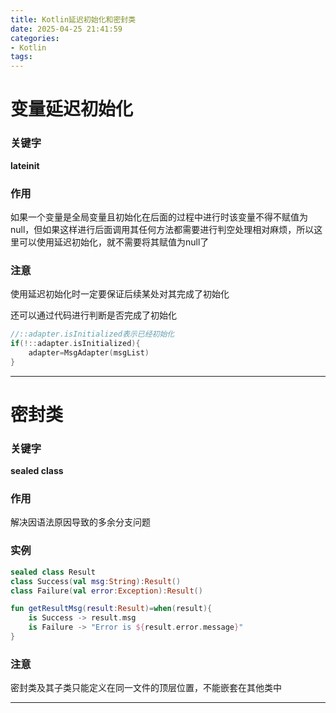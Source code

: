 ```yaml
---
title: Kotlin延迟初始化和密封类
date: 2025-04-25 21:41:59
categories:
- Kotlin
tags:
---
```


# 变量延迟初始化

### 关键字

**lateinit**

### 作用

如果一个变量是全局变量且初始化在后面的过程中进行时该变量不得不赋值为null，但如果这样进行后面调用其任何方法都需要进行判空处理相对麻烦，所以这里可以使用延迟初始化，就不需要将其赋值为null了

### 注意

使用延迟初始化时一定要保证后续某处对其完成了初始化

还可以通过代码进行判断是否完成了初始化

```kotlin
//::adapter.isInitialized表示已经初始化
if(!::adapter.isInitialized){
    adapter=MsgAdapter(msgList)
}
```

------

# 密封类

### 关键字

**sealed class**

### 作用

解决因语法原因导致的多余分支问题

### 实例

```kotlin
sealed class Result
class Success(val msg:String):Result()
class Failure(val error:Exception):Result()
```

```kotlin
fun getResultMsg(result:Result)=when(result){
    is Success -> result.msg
    is Failure -> "Error is ${result.error.message}"
}
```

### 注意

密封类及其子类只能定义在同一文件的顶层位置，不能嵌套在其他类中

------

